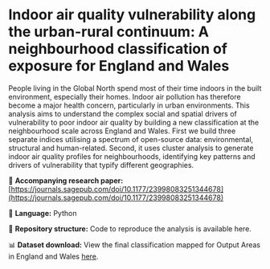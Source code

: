 # Indoor air quality vulnerability along the urban-rural continuum: A neighbourhood classification of exposure for England and Wales

People living in the Global North spend most of their time indoors in the built environment, especially their homes. Indoor air pollution has therefore become a major health concern, particularly in urban environments. This analysis aims to understand the complex social and spatial drivers of vulnerability to poor indoor air quality by building a new classification at the neighbourhood scale across England and Wales. First we build three separate indices utilising a spectrum of open-source data: environmental, structural and human-related. Second, it uses cluster analysis to generate indoor air quality profiles for neighbourhoods, identifying key patterns and drivers of vulnerability that typify different geographies.

📝 **Accompanying research paper:** [https://journals.sagepub.com/doi/10.1177/23998083251344678](https://journals.sagepub.com/doi/10.1177/23998083251344678)

💬 **Language:** Python

🧱 **Repository structure:** Code to reproduce the analysis is available here.

📊 **Dataset download:** View the final classification mapped for Output Areas in England and Wales [here](https://uobristol.maps.arcgis.com/apps/webappviewer/index.html?id=b63cca3d20df47eca38cfc868e54640b).
